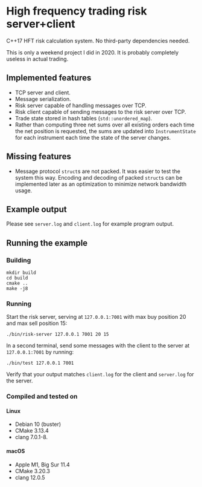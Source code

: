 # High frequency trading risk server+client

C++17 HFT risk calculation system.
No third-party dependencies needed.

This is only a weekend project I did in 2020.
It is probably completely useless in actual trading.

## Implemented features

* TCP server and client.
* Message serialization.
* Risk server capable of handling messages over TCP.
* Risk client capable of sending messages to the risk server over TCP.
* Trade state stored in hash tables (`std::unordered_map`).
* Rather than computing three net sums over all existing orders each time the net position is requested, the sums are updated into `InstrumentState` for each instrument each time the state of the server changes.

## Missing features

* Message protocol `struct`s are not packed. It was easier to test the system this way. Encoding and decoding of packed `struct`s can be implemented later as an optimization to minimize network bandwidth usage.

## Example output

Please see `server.log` and `client.log` for example program output.

## Running the example

### Building

```
mkdir build
cd build
cmake ..
make -j8
```

### Running

Start the risk server, serving at `127.0.0.1:7001` with max buy position 20 and max sell position 15:
```
./bin/risk-server 127.0.0.1 7001 20 15
```
In a second terminal, send some messages with the client to the server at `127.0.0.1:7001` by running:
```
./bin/test 127.0.0.1 7001
```
Verify that your output matches `client.log` for the client and `server.log` for the server.

### Compiled and tested on

#### Linux
* Debian 10 (buster)
* CMake 3.13.4
* clang 7.0.1-8.

#### macOS
* Apple M1, Big Sur 11.4
* CMake 3.20.3
* clang 12.0.5
